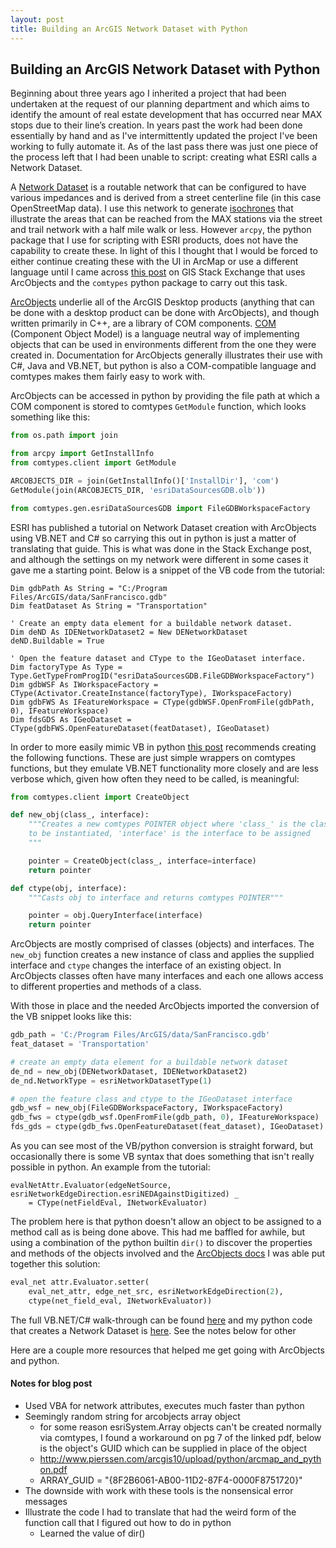 ```yaml
---
layout: post
title: Building an ArcGIS Network Dataset with Python
---
```


## Building an ArcGIS Network Dataset with Python

Beginning about three years ago I inherited a project that had been undertaken at the request of our planning department and which aims to identify the amount of real estate development that has occurred near MAX stops due to their line’s creation.  In years past the work had been done essentially by hand and as I've intermittently updated the project I've been working to fully automate it.  As of the last pass there was just one piece of the process left that I had been unable to script: creating what ESRI calls a Network Dataset.

A [Network Dataset](http://desktop.arcgis.com/en/arcmap/latest/extensions/network-analyst/what-is-a-network-dataset.htm) is a routable network that can be configured to have various impedances and is derived from a street centerline file (in this case OpenStreetMap data).  I use this network to generate [isochrones](https://en.wikipedia.org/wiki/Isochrone_map) that illustrate the areas that can be reached from the MAX stations via the street and trail network with a half mile walk or less.  However `arcpy`, the python package that I use for scripting with ESRI products, does not have the capability to create these.  In light of this I thought that I would be forced to either continue creating these with the UI in ArcMap or use a different language until I came across [this post](http://gis.stackexchange.com/questions/109779) on GIS Stack Exchange that uses ArcObjects and the `comtypes` python package to carry out this task.

[ArcObjects](https://en.wikipedia.org/wiki/ArcObjects) underlie all of the ArcGIS Desktop products (anything that can be done with a desktop product can be done with ArcObjects), and though written primarily in C++, are a library of COM components.  [COM](https://en.wikipedia.org/wiki/Component_Object_Model) (Component Object Model) is a language neutral way of implementing objects that can be used in environments different from the one they were created in.  Documentation for ArcObjects generally illustrates their use with C#, Java and VB.NET, but python is also a COM-compatible language and comtypes makes them fairly easy to work with. 

ArcObjects can be accessed in python by providing the file path at which a COM component is stored to comtypes `GetModule` function, which looks something like this: 

```python
from os.path import join

from arcpy import GetInstallInfo
from comtypes.client import GetModule

ARCOBJECTS_DIR = join(GetInstallInfo()['InstallDir'], 'com')
GetModule(join(ARCOBJECTS_DIR, 'esriDataSourcesGDB.olb'))

from comtypes.gen.esriDataSourcesGDB import FileGDBWorkspaceFactory
```

ESRI has published a tutorial on Network Dataset creation with ArcObjects using VB.NET and C# so carrying this out in python is just a matter of translating that guide.  This is what was done in the Stack Exchange post, and although the settings on my network were different in some cases it gave me a starting point.  Below is a snippet of the VB code from the tutorial:

```vbnet
Dim gdbPath As String = "C:/Program Files/ArcGIS/data/SanFrancisco.gdb"
Dim featDataset As String = "Transportation"

' Create an empty data element for a buildable network dataset.
Dim deND As IDENetworkDataset2 = New DENetworkDataset
deND.Buildable = True

' Open the feature dataset and CType to the IGeoDataset interface.
Dim factoryType As Type = Type.GetTypeFromProgID("esriDataSourcesGDB.FileGDBWorkspaceFactory")
Dim gdbWSF As IWorkspaceFactory = CType(Activator.CreateInstance(factoryType), IWorkspaceFactory)
Dim gdbFWS As IFeatureWorkspace = CType(gdbWSF.OpenFromFile(gdbPath, 0), IFeatureWorkspace)
Dim fdsGDS As IGeoDataset = CType(gdbFWS.OpenFeatureDataset(featDataset), IGeoDataset)
```

In order to more easily mimic VB in python [this post](http://gis.stackexchange.com/questions/129456/guidelines-for-using-arcobjects-from-python) recommends creating the following functions.  These are just simple wrappers on comtypes functions, but they emulate VB.NET functionality more closely and are less verbose which, given how often they need to be called, is meaningful:

```python
from comtypes.client import CreateObject

def new_obj(class_, interface):
    """Creates a new comtypes POINTER object where 'class_' is the class
    to be instantiated, 'interface' is the interface to be assigned
    """

    pointer = CreateObject(class_, interface=interface)
    return pointer

def ctype(obj, interface):
    """Casts obj to interface and returns comtypes POINTER"""

    pointer = obj.QueryInterface(interface)
    return pointer
```

ArcObjects are mostly comprised of classes (objects) and interfaces.  The `new_obj` function creates a new instance of class and applies the supplied interface and `ctype` changes the interface of an existing object.  In ArcObjects classes often have many interfaces and each one allows access to different properties and methods of a class.

With those in place and the needed ArcObjects imported the conversion of the VB snippet looks like this:

```python
gdb_path = 'C:/Program Files/ArcGIS/data/SanFrancisco.gdb'
feat_dataset = 'Transportation'

# create an empty data element for a buildable network dataset
de_nd = new_obj(DENetworkDataset, IDENetworkDataset2)
de_nd.NetworkType = esriNetworkDatasetType(1)

# open the feature class and ctype to the IGeoDataset interface
gdb_wsf = new_obj(FileGDBWorkspaceFactory, IWorkspaceFactory)
gdb_fws = ctype(gdb_wsf.OpenFromFile(gdb_path, 0), IFeatureWorkspace)
fds_gds = ctype(gdb_fws.OpenFeatureDataset(feat_dataset), IGeoDataset)
```

As you can see most of the VB/python conversion is straight forward, but occasionally there is some VB syntax that does something that isn't really possible in python.  An example from the tutorial:

```vbnet
evalNetAttr.Evaluator(edgeNetSource, esriNetworkEdgeDirection.esriNEDAgainstDigitized) _
    = CType(netFieldEval, INetworkEvaluator)
```

The problem here is that python doesn't allow an object to be assigned to a method call as is being done above.  This had me baffled for awhile, but using a combination of the python builtin `dir()` to discover the properties and methods of the objects involved and the [ArcObjects docs](http://resources.arcgis.com/en/help/arcobjects-net/componenthelp/index.html) I was able put together this solution:

```python
eval_net attr.Evaluator.setter(
    eval_net_attr, edge_net_src, esriNetworkEdgeDirection(2),
    ctype(net_field_eval, INetworkEvaluator))
```

The full VB.NET/C# walk-through can be found [here](http://resources.arcgis.com/en/help/arcobjects-net/conceptualhelp/index.html#/How_to_create_a_network_dataset/0001000000w7000000/) and my python code that creates a Network Dataset is [here](https://github.com/grant-humphries/dev-near-light-rail/blob/master/lightraildev/create_network_dataset.py).  See the notes below for other

 Here are a couple more resources that helped me get going with ArcObjects and python.

#### Notes for blog post

* Used VBA for network attributes, executes much faster than python
* Seemingly random string for arcobjects array object
    * for some reason esriSystem.Array objects can't be created normally via comtypes, I found a workaround on pg 7 of the linked pdf, below is the object's GUID which can be supplied in place of the object
    * http://www.pierssen.com/arcgis10/upload/python/arcmap_and_python.pdf
    * ARRAY_GUID = "{8F2B6061-AB00-11D2-87F4-0000F8751720}"
* The downside with work with these tools is the nonsensical error messages
* Illustrate the code I had to translate that had the weird form of the function call that I figured out how to do in python
    * Learned the value of dir()
